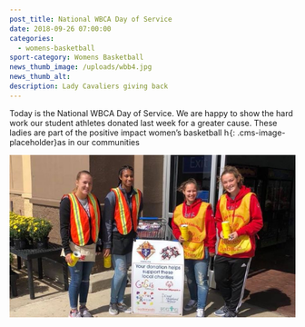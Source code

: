 ```yaml
---
post_title: National WBCA Day of Service
date: 2018-09-26 07:00:00
categories:
  - womens-basketball
sport-category: Womens Basketball
news_thumb_image: /uploads/wbb4.jpg
news_thumb_alt:
description: Lady Cavaliers giving back
---
```


Today is the National WBCA Day of Service. We are happy to show the hard work our student athletes donated last week for a greater cause. These ladies are part of the positive impact women’s basketball h![](data:image/png;base64,iVBORw0KGgoAAAANSUhEUgAAAAEAAAABCAYAAAAfFcSJAAAAAXNSR0IArs4c6QAAAARnQU1BAACxjwv8YQUAAAANSURBVBhXY1i1atV/AAb+Av41sKiDAAAAAElFTkSuQmCC){: .cms-image-placeholder}as in our communities

![](/uploads/wbb3-1.jpg)
